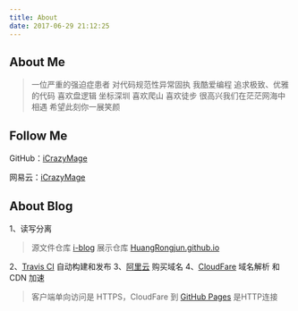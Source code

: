 ```yaml
---
title: About
date: 2017-06-29 21:12:25
---
```


About Me
---

> 一位严重的强迫症患者
对代码规范性异常固执
我酷爱编程
追求极致、优雅的代码
喜欢盘逻辑
坐标深圳
喜欢爬山
喜欢徒步
很高兴我们在茫茫网海中相遇
希望此刻你一展笑颜

Follow Me
---

GitHub：[iCrazyMage](https://github.com/HuangRongjun)

网易云：[iCrazyMage](http://music.163.com/#/user/home?id=658124)

About Blog
---

1、读写分离

> 源文件仓库 [i-blog](https://github.com/HuangRongjun/i-blog)
> 展示仓库 [HuangRongjun.github.io](https://github.com/HuangRongjun/HuangRongjun.github.io) 

2、[Travis CI](https://travis-ci.org/itjun/i-blog) 自动构建和发布
3、[阿里云](https://www.aliyun.com) 购买域名
4、[CloudFare](https://www.cloudflare.com) 域名解析 和 CDN 加速

> 客户端单向访问是 HTTPS，CloudFare 到 [GitHub Pages](https://pages.github.com) 是HTTP连接